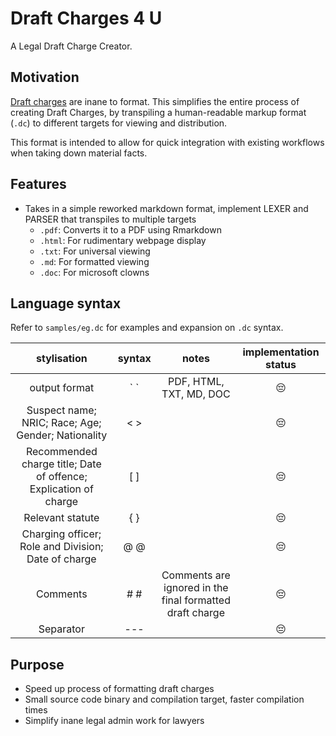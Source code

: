 # Draft Charges 4 U

A Legal Draft Charge Creator.

## Motivation

[Draft charges](https://mustsharenews.com/wp-content/uploads/2018/12/TOC-Charge-Sheet.jpg) are inane to format. This simplifies the entire process of creating Draft Charges, by transpiling a human-readable markup format (`.dc`) to different targets for viewing and distribution.

This format is intended to allow for quick integration with existing workflows when taking down material facts.

## Features

* Takes in a simple reworked markdown format, implement LEXER and PARSER that transpiles to multiple targets
	* `.pdf`: Converts it to a PDF using Rmarkdown
	* `.html`: For rudimentary webpage display
	* `.txt`: For universal viewing
	* `.md`: For formatted viewing
	* `.doc`: For microsoft clowns

## Language syntax

Refer to `samples/eg.dc` for examples and expansion on `.dc` syntax.

| **stylisation** | **syntax** | **notes** | **implementation status** |
| :---: | :---: | :---: | :---: |
| output format | \` ` | PDF, HTML, TXT, MD, DOC | 😔 |
| Suspect name; NRIC; Race; Age; Gender; Nationality | < > | | 😔 |
| Recommended charge title; Date of offence; Explication of charge | [ ] | | 😔 |
| Relevant statute | { } | | 😔 |
| Charging officer; Role and Division; Date of charge | @ @ | | 😔 |
| Comments | # # | Comments are ignored in the final formatted draft charge | 😔 |
| Separator | --- | | 😔 |

## Purpose

* Speed up process of formatting draft charges
* Small source code binary and compilation target, faster compilation times
* Simplify inane legal admin work for lawyers
